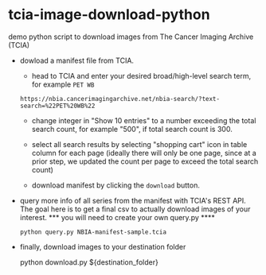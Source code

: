 # tcia-image-download-python
demo python script to download images from The Cancer Imaging Archive (TCIA)


* dowload a manifest file from TCIA.

    * head to TCIA and enter your desired broad/high-level search term, for example `PET WB` 

    ```
    https://nbia.cancerimagingarchive.net/nbia-search/?text-search=%22PET%20WB%22

    ```

    *  change integer in "Show 10 entries" to a number exceeding the total search count, for example "500", if total search count is 300.

    * select all search results by selecting "shopping cart" icon in table column for each page (ideally there will only be one page, since at a prior step, we updated the count per page to exceed the total search count)

    * download manifest by clicking the `download` button.


* query more info of all series from the manifest with TCIA's REST API. The goal here is to get a final csv to actually download images of your interest. *** you will need to create your own query.py ****

    ```
    python query.py NBIA-manifest-sample.tcia
    ```

* finally, download images to your destination folder

    python download.py ${destination_folder}

